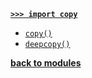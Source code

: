 [**`>>> import copy`**](/modules/copy/)

* [`copy()`](/modules/copy/copy.md)
* [`deepcopy()`](/modules/copy/deepcopy.md)

[**back to modules**](/modules/)